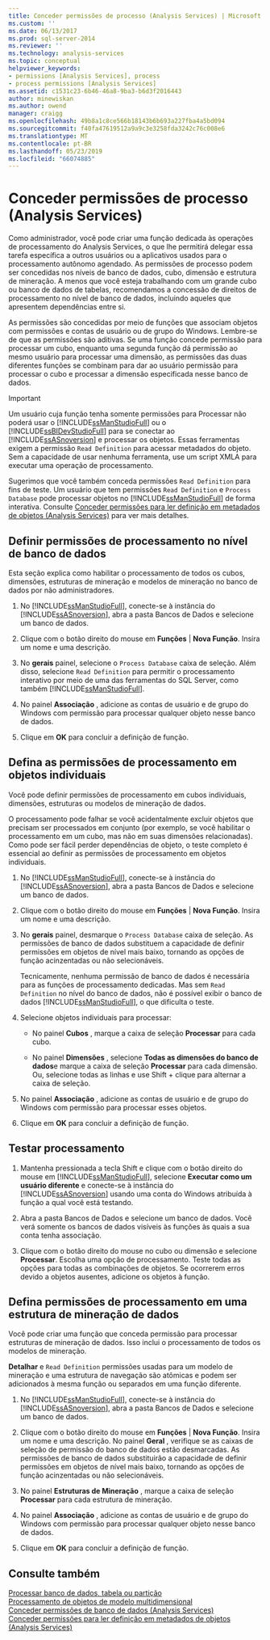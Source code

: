 ```yaml
---
title: Conceder permissões de processo (Analysis Services) | Microsoft Docs
ms.custom: ''
ms.date: 06/13/2017
ms.prod: sql-server-2014
ms.reviewer: ''
ms.technology: analysis-services
ms.topic: conceptual
helpviewer_keywords:
- permissions [Analysis Services], process
- process permissions [Analysis Services]
ms.assetid: c1531c23-6b46-46a8-9ba3-b6d3f2016443
author: minewiskan
ms.author: owend
manager: craigg
ms.openlocfilehash: 49b8a1c8ce566b18143b6b693a227fba4a5bd094
ms.sourcegitcommit: f40fa47619512a9a9c3e3258fda3242c76c008e6
ms.translationtype: MT
ms.contentlocale: pt-BR
ms.lasthandoff: 05/23/2019
ms.locfileid: "66074885"
---
```

# <a name="grant-process-permissions-analysis-services"></a>Conceder permissões de processo (Analysis Services)
  Como administrador, você pode criar uma função dedicada às operações de processamento do Analysis Services, o que lhe permitirá delegar essa tarefa específica a outros usuários ou a aplicativos usados para o processamento autônomo agendado. As permissões de processo podem ser concedidas nos níveis de banco de dados, cubo, dimensão e estrutura de mineração. A menos que você esteja trabalhando com um grande cubo ou banco de dados de tabelas, recomendamos a concessão de direitos de processamento no nível de banco de dados, incluindo aqueles que apresentem dependências entre si.  
  
 As permissões são concedidas por meio de funções que associam objetos com permissões e contas de usuário ou de grupo do Windows. Lembre-se de que as permissões são aditivas. Se uma função concede permissão para processar um cubo, enquanto uma segunda função dá permissão ao mesmo usuário para processar uma dimensão, as permissões das duas diferentes funções se combinam para dar ao usuário permissão para processar o cubo e processar a dimensão especificada nesse banco de dados.  
  
> [!IMPORTANT]  
>  Um usuário cuja função tenha somente permissões para Processar não poderá usar o [!INCLUDE[ssManStudioFull](../../includes/ssmanstudiofull-md.md)] ou o [!INCLUDE[ssBIDevStudioFull](../../includes/ssbidevstudiofull-md.md)] para se conectar ao [!INCLUDE[ssASnoversion](../../includes/ssasnoversion-md.md)] e processar os objetos. Essas ferramentas exigem a permissão `Read Definition` para acessar metadados do objeto. Sem a capacidade de usar nenhuma ferramenta, use um script XMLA para executar uma operação de processamento.  
>   
>  Sugerimos que você também conceda permissões `Read Definition` para fins de teste. Um usuário que tem permissões `Read Definition` e `Process Database` pode processar objetos no [!INCLUDE[ssManStudioFull](../../includes/ssmanstudiofull-md.md)] de forma interativa. Consulte [Conceder permissões para ler definição em metadados de objetos &#40;Analysis Services&#41;](grant-read-definition-permissions-on-object-metadata-analysis-services.md) para ver mais detalhes.  
  
## <a name="set-processing-permissions-at-the-database-level"></a>Definir permissões de processamento no nível de banco de dados  
 Esta seção explica como habilitar o processamento de todos os cubos, dimensões, estruturas de mineração e modelos de mineração no banco de dados por não administradores.  
  
1.  No [!INCLUDE[ssManStudioFull](../../includes/ssmanstudiofull-md.md)], conecte-se à instância do [!INCLUDE[ssASnoversion](../../includes/ssasnoversion-md.md)], abra a pasta Bancos de Dados e selecione um banco de dados.  
  
2.  Clique com o botão direito do mouse em **Funções** | **Nova Função**. Insira um nome e uma descrição.  
  
3.  No **gerais** painel, selecione o `Process Database` caixa de seleção. Além disso, selecione `Read Definition` para permitir o processamento interativo por meio de uma das ferramentas do SQL Server, como também [!INCLUDE[ssManStudioFull](../../includes/ssmanstudiofull-md.md)].  
  
4.  No painel **Associação** , adicione as contas de usuário e de grupo do Windows com permissão para processar qualquer objeto nesse banco de dados.  
  
5.  Clique em **OK** para concluir a definição de função.  
  
## <a name="set-processing-permissions-on-individual-objects"></a>Defina as permissões de processamento em objetos individuais  
 Você pode definir permissões de processamento em cubos individuais, dimensões, estruturas ou modelos de mineração de dados.  
  
 O processamento pode falhar se você acidentalmente excluir objetos que precisam ser processados em conjunto (por exemplo, se você habilitar o processamento em um cubo, mas não em suas dimensões relacionadas). Como pode ser fácil perder dependências de objeto, o teste completo é essencial ao definir as permissões de processamento em objetos individuais.  
  
1.  No [!INCLUDE[ssManStudioFull](../../includes/ssmanstudiofull-md.md)], conecte-se à instância do [!INCLUDE[ssASnoversion](../../includes/ssasnoversion-md.md)], abra a pasta Bancos de Dados e selecione um banco de dados.  
  
2.  Clique com o botão direito do mouse em **Funções** | **Nova Função**. Insira um nome e uma descrição.  
  
3.  No **gerais** painel, desmarque o `Process Database` caixa de seleção. As permissões de banco de dados substituem a capacidade de definir permissões em objetos de nível mais baixo, tornando as opções de função acinzentadas ou não selecionáveis.  
  
     Tecnicamente, nenhuma permissão de banco de dados é necessária para as funções de processamento dedicadas. Mas sem `Read Definition` no nível do banco de dados, não é possível exibir o banco de dados [!INCLUDE[ssManStudioFull](../../includes/ssmanstudiofull-md.md)], o que dificulta o teste.  
  
4.  Selecione objetos individuais para processar:  
  
    -   No painel **Cubos** , marque a caixa de seleção **Processar** para cada cubo.  
  
    -   No painel **Dimensões** , selecione **Todas as dimensões do banco de dados**e marque a caixa de seleção **Processar** para cada dimensão. Ou, selecione todas as linhas e use Shift + clique para alternar a caixa de seleção.  
  
5.  No painel **Associação** , adicione as contas de usuário e de grupo do Windows com permissão para processar esses objetos.  
  
6.  Clique em **OK** para concluir a definição de função.  
  
## <a name="test-processing"></a>Testar processamento  
  
1.  Mantenha pressionada a tecla Shift e clique com o botão direito do mouse em [!INCLUDE[ssManStudioFull](../../includes/ssmanstudiofull-md.md)], selecione **Executar como um usuário diferente** e conecte-se à instância do [!INCLUDE[ssASnoversion](../../includes/ssasnoversion-md.md)] usando uma conta do Windows atribuída à função a qual você está testando.  
  
2.  Abra a pasta Bancos de Dados e selecione um banco de dados. Você verá somente os bancos de dados visíveis às funções às quais a sua conta tenha associação.  
  
3.  Clique com o botão direito do mouse no cubo ou dimensão e selecione **Processar**. Escolha uma opção de processamento. Teste todas as opções para todas as combinações de objetos. Se ocorrerem erros devido a objetos ausentes, adicione os objetos à função.  
  
## <a name="set-processing-permissions-on-a-data-mining-structure"></a>Defina permissões de processamento em uma estrutura de mineração de dados  
 Você pode criar uma função que conceda permissão para processar estruturas de mineração de dados. Isso inclui o processamento de todos os modelos de mineração.  
  
 **Detalhar** e `Read Definition` permissões usadas para um modelo de mineração e uma estrutura de navegação são atômicas e podem ser adicionados à mesma função ou separados em uma função diferente.  
  
1.  No [!INCLUDE[ssManStudioFull](../../includes/ssmanstudiofull-md.md)], conecte-se à instância do [!INCLUDE[ssASnoversion](../../includes/ssasnoversion-md.md)], abra a pasta Bancos de Dados e selecione um banco de dados.  
  
2.  Clique com o botão direito do mouse em **Funções** | **Nova Função**. Insira um nome e uma descrição. No painel **Geral** , verifique se as caixas de seleção de permissão do banco de dados estão desmarcadas. As permissões de banco de dados substituirão a capacidade de definir permissões em objetos de nível mais baixo, tornando as opções de função acinzentadas ou não selecionáveis.  
  
3.  No painel **Estruturas de Mineração** , marque a caixa de seleção **Processar** para cada estrutura de mineração.  
  
4.  No painel **Associação** , adicione as contas de usuário e de grupo do Windows com permissão para processar qualquer objeto nesse banco de dados.  
  
5.  Clique em **OK** para concluir a definição de função.  
  
## <a name="see-also"></a>Consulte também  
 [Processar banco de dados, tabela ou partição](../tabular-models/process-database-table-or-partition-analysis-services.md)   
 [Processamento de objetos de modelo multidimensional](processing-a-multidimensional-model-analysis-services.md)   
 [Conceder permissões de banco de dados &#40;Analysis Services&#41;](grant-database-permissions-analysis-services.md)   
 [Conceder permissões para ler definição em metadados de objetos &#40;Analysis Services&#41;](grant-read-definition-permissions-on-object-metadata-analysis-services.md)  
  
  
